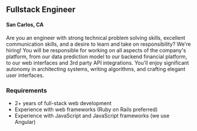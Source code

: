 ## Fullstack Engineer
#### San Carlos, CA

Are you an engineer with strong technical problem solving skills, excellent communication skills, and a desire to learn and take on responsibility? We're hiring! You will be responsible for working on all aspects of the company's platform, from our data prediction model to our backend financial platform, to our web interfaces and 3rd party API integrations. You'll enjoy significant autonomy in architecting systems, writing algorithms, and crafting elegant user interfaces.

### Requirements
+	2+ years of full-stack web development
+	Experience with web frameworks (Ruby on Rails preferred)
+	Experience with JavaScript and JavaScript frameworks (we use Angular)
